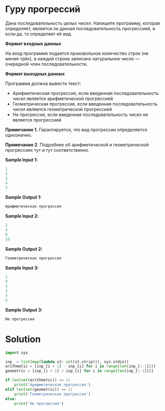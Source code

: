 # Гуру прогрессий

Дана последовательность целых чисел. Напишите программу, которая определяет, является ли данная последовательность
прогрессией, и если да, то определяет её вид.

**Формат входных данных**

На вход программе подается произвольное количество строк (не менее трёх), в каждой строке записано натуральное число —
очередной член последовательности.

**Формат выходных данных**

Программа должна вывести текст:

* Арифметическая прогрессия, если введенная последовательность чисел является арифметической прогрессией
* Геометрическая прогрессия, если введенная последовательность чисел является геометрической прогрессией
* Не прогрессия, если введенная последовательность чисел не является прогрессией

**Примечание 1.** Гарантируется, что вид прогрессии определяется однозначно.

**Примечание 2**. Подробнее об арифметической и геометрической прогрессиях тут и тут соответственно.

**Sample Input 1:**

```python
1
2
3
4
5
```

**Sample Output 1:**

```python
Арифметическая прогрессия
```

**Sample Input 2:**

```python
2
4
8
16
```

**Sample Output 2:**

```python
Геометрическая прогрессия
```

**Sample Input 3:**

```python
1
9
1
1
4
5
```

**Sample Output 3:**

```python
Не прогрессия
```

# Solution

```python
import sys

inp_ = list(map(lambda st: int(st.strip()), sys.stdin))
arithmetic = [inp_[i + 1] - inp_[i] for i in range(len(inp_[:-1]))]
geometric = [inp_[i + 1] / inp_[i] for i in range(len(inp_[:-1]))]

if len(set(arithmetic)) == 1:
    print('Арифметическая прогрессия')
elif len(set(geometric)) == 1:
    print('Геометрическая прогрессия')
else:
    print('Не прогрессия')
```